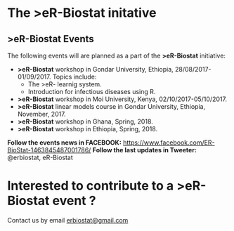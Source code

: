 # The >eR-Biostat initative
## >eR-Biostat Events

The following events will are planned as a part of the **>eR-Biostat**  initiative:
* **>eR-Biostat** workshop in Gondar University, Ethiopia, 28/08/2017-01/09/2017. Topics include:
  + The >eR- learnig system.
  + Introduction for infectious diseases using R.
* **>eR-Biostat** workshop in Moi University, Kenya, 02/10/2017-05/10/2017.
* **>eR-Biostat** linear models course in Gondar University, Ethiopia, November, 2017.
* **>eR-Biostat** workshop in Ghana, Spring, 2018.
* **>eR-Biostat** workshop in Ethiopia, Spring, 2018.


**Follow the events news in FACEBOOK:** https://www.facebook.com/ER-BioStat-1463845487001786/
**Follow the last updates in Tweeter:** @erbiostat, eR-Biostat

# Interested to contribute to a **>eR-Biostat**  event ?

Contact us by email erbiostat@gmail.com



